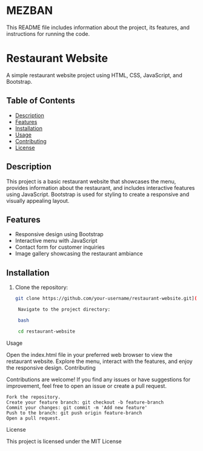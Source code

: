 # MEZBAN
This README file includes information about the project, its features, and instructions for running the code.
# Restaurant Website

A simple restaurant website project using HTML, CSS, JavaScript, and Bootstrap.

## Table of Contents

- [Description](#description)
- [Features](#features)
- [Installation](#installation)
- [Usage](#usage)
- [Contributing](#contributing)
- [License](#license)

## Description

This project is a basic restaurant website that showcases the menu, provides information about the restaurant, and includes interactive features using JavaScript. Bootstrap is used for styling to create a responsive and visually appealing layout.

## Features

- Responsive design using Bootstrap
- Interactive menu with JavaScript
- Contact form for customer inquiries
- Image gallery showcasing the restaurant ambiance

## Installation

1. Clone the repository:

   ```bash
   git clone https://github.com/your-username/restaurant-website.git](https://github.com/Kamboj7791/MEZBAN/tree/main

    Navigate to the project directory:

    bash

    cd restaurant-website

Usage

Open the index.html file in your preferred web browser to view the restaurant website. Explore the menu, interact with the features, and enjoy the responsive design.
Contributing

Contributions are welcome! If you find any issues or have suggestions for improvement, feel free to open an issue or create a pull request.

    Fork the repository.
    Create your feature branch: git checkout -b feature-branch
    Commit your changes: git commit -m 'Add new feature'
    Push to the branch: git push origin feature-branch
    Open a pull request.

License

This project is licensed under the MIT License
